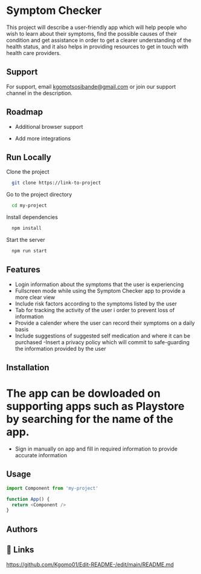 # 
# Symptom Checker

This project will describe a user-friendly app which will help people who wish to learn about their symptoms, find the possible causes of their condition and get assistance in order to get a clearer understanding of the health status, and it also helps in providing resources to get in touch with health care providers.


## Support

For support, email kgomotsosibande@gmail.com or join our support channel in the description.


## Roadmap

- Additional browser support

- Add more integrations


## Run Locally

Clone the project

```bash
  git clone https://link-to-project
```

Go to the project directory

```bash
  cd my-project
```

Install dependencies

```bash
  npm install
```

Start the server

```bash
  npm run start
```


## Features

- Login information about the symptoms that the user is experiencing
- Fullscreen mode while using the Symptom Checker app to provide a more clear view
- Include risk factors according to the symptoms listed by the user
- Tab for tracking the activity of the user i order to prevent loss of information
- Provide a calender where the user can record their symptoms on a daily basis 
- Include suggestions of suggested self medication and where it can be purchased
-Insert a privacy policy which will commit to safe-guarding the information provided by the user



## Installation

# The app can be dowloaded on supporting apps such as Playstore by searching for the name of the app.
- Sign in manually on app and fill in required information to provide accurate information


    
## Usage

```javascript
import Component from 'my-project'

function App() {
  return <Component />
}
```


## Authors




## 🔗 Links

https://github.com/Kgomo01/Edit-README-/edit/main/README.md

